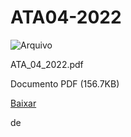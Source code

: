 


ATA04-2022
==========










![Arquivo](%2b%2bplone%2b%2bufalprofile/imgs/file-icon.png)

 ATA\_04\_2022.pdf  

 Documento PDF
 (156.7KB)
 

[Baixar](%40%40download/file/ATA_04_2022.pdf)























 de 












